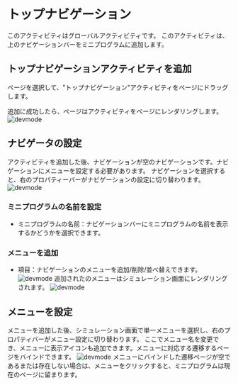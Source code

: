 # トップナビゲーション
このアクティビティはグローバルアクティビティです。
このアクティビティは、上のナビゲーションバーをミニプログラムに追加します。

## トップナビゲーションアクティビティを追加
ページを選択して、"トップナビゲーション"アクティビティをページにドラッグします。

追加に成功したら、ページはアクティビティをページにレンダリングします。
![devmode](https://docimages.blob.core.chinacloudapi.cn/images/Kris/AppsV2/topmenu1.png)

## ナビゲータの設定
アクティビティを追加した後、ナビゲーションが空のナビゲーションです。ナビゲーションにメニューを設定する必要があります。
ナビゲーションを選択すると、右のプロパティーバーがナビゲーションの設定に切り替わります。
![devmode](https://docimages.blob.core.chinacloudapi.cn/images/Kris/AppsV2/topmenu2.png)

### ミニプログラムの名前を設定
- ミニプログラムの名前：ナビゲーションバーにミニプログラムの名前を表示するかどうかを選択できます。

### メニューを追加
- 項目：ナビゲーションのメニューを追加/削除/並べ替えできます。
![devmode](https://docimages.blob.core.chinacloudapi.cn/images/Kris/AppsV2/leftmenu3.png)
追加されたのメニューはシミュレーション画面にレンダリングされます。
![devmode](https://docimages.blob.core.chinacloudapi.cn/images/Kris/AppsV2/topmenu4.png)

## メニューを設定
メニューを追加した後、シミュレーション画面で単一メニューを選択し、右のプロパティバーがメニュー設定に切り替わります。
ここでメニュー名を変更でき、メニューに表示アイコンも追加できます。メニューに対応する遷移するページをバインドできます。
![devmode](https://docimages.blob.core.chinacloudapi.cn/images/Kris/AppsV2/leftmenu5.png)
メニューにバインドした遷移ページが空であるまたは存在しない場合は、メニューをクリックすると、ミニプログラムは現在のページに留まります。


